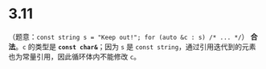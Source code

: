 # 3.11

（题意：`const string s = "Keep out!"; for (auto &c : s) /* ... */`）
**合法**。`c` 的类型是 **`const char&`**；因为 `s` 是 `const string`，通过引用迭代到的元素也为常量引用，因此循环体内不能修改 `c`。
